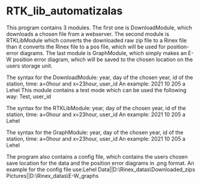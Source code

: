 # RTK_lib_automatizalas
This program contains 3 modules. The first one is DownloadModule, which downloads a chosen file from a webserver. The second module is RTKLibModule which converts the downloaded raw zip file to a Rinex file than it converts the Rinex file to a pos file, which will be used for position-error diagrams. The last module is GraphModule, which simply makes an E-W position error diagram, which will be saved to the chosen location on the users storage unit.

The syntax for the DownloadModule: year, day of the chosen year, id of the station, time: a=0hour and x=23hour, user_id
An example: 2021 10 205 a Lehel
This module contains a test mode which can be used the following way: Test, user_id

The syntax for the RTKLibModule: year, day of the chosen year, id of the station, time: a=0hour and x=23hour, user_id
An example: 2021 10 205 a Lehel

The syntax for the GraphModule: year, day of the chosen year, id of the station, time: a=0hour and x=23hour, user_id
An example: 2021 10 205 a Lehel

The program also contains a config file, which contains the users chosen save location for the data and the position error diagrams in .png format.
An example for the config file use:Lehel Data||D:\Rinex_datas\Downloaded_zips Pictures||D:\Rinex_datas\E-W_graphs

